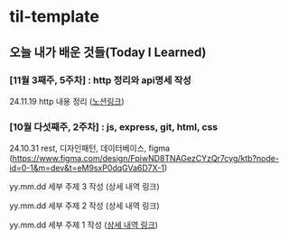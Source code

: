 # til-template

## 오늘 내가 배운 것들(Today I Learned)

### [11월 3째주, 5주차] : http 정리와 api명세 작성
24.11.19 http 내용 정리 ([노션링크](https://www.notion.so/adapterz/http-b9806d6e47ca47548ff2356e8770f71b))

### [10월 다섯째주, 2주차] : js, express, git, html, css

24.10.31 rest, 디자인패턴, 데이터베이스, figma 
(https://www.figma.com/design/FpiwND8TNAGezCYzQr7cyg/ktb?node-id=0-1&m=dev&t=eM9sxP0dqGVa6D7X-1)






yy.mm.dd 세부 주제 3 작성 (상세 내역 링크)

yy.mm.dd 세부 주제 2 작성 (상세 내역 링크)

yy.mm.dd 세부 주제 1 작성 ([상세 내역 링크](https://github.com/kakao-cloud-edu-5/til-template/blob/main/Jan/yyyy-mm-dd))
